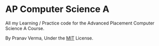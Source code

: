 # AP Computer Science A

All my Learning / Practice code for the Advanced Placement Computer Science A Course.

By Pranav Verma, Under the [MIT](LICENSE) License.